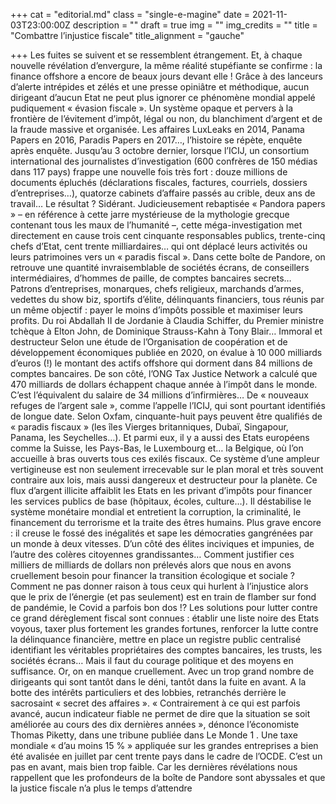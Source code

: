 +++
cat = "editorial.md"
class = "single-e-magine"
date = 2021-11-03T23:00:00Z
description = ""
draft = true
img = ""
img_credits = ""
title = "Combattre l’injustice fiscale"
title_alignment = "gauche"

+++
Les fuites se suivent et se ressemblent étrangement. Et, à chaque nouvelle révélation d’envergure, la même réalité stupéfiante se confirme : la finance offshore a encore de beaux jours devant elle ! Grâce à des lanceurs d’alerte intrépides et zélés et une presse opiniâtre et méthodique, aucun dirigeant d’aucun Etat ne peut plus ignorer ce phénomène mondial appelé pudiquement « évasion fiscale ». Un système opaque et pervers à la frontière de l’évitement d’impôt, légal ou non, du blanchiment d’argent et de la fraude massive et organisée. Les affaires LuxLeaks en 2014, Panama Papers en 2016, Paradis Papers en 2017…, l’histoire se répète, enquête après enquête. Jusqu’au 3 octobre dernier, lorsque l’ICIJ, un consortium international des journalistes d’investigation (600 confrères de 150 médias dans 117 pays) frappe une nouvelle fois très fort : douze millions de documents épluchés (déclarations fiscales, factures, courriels, dossiers d’entreprises…), quatorze cabinets d’affaire passés au crible, deux ans de travail… Le résultat ? Sidérant. Judicieusement rebaptisée « Pandora papers » – en référence à cette jarre mystérieuse de la mythologie grecque contenant tous les maux de l’humanité –, cette méga-investigation met directement en cause trois cent cinquante responsables publics, trente-cinq chefs d’Etat, cent trente milliardaires… qui ont déplacé leurs activités ou leurs patrimoines vers un « paradis fiscal ». Dans cette boîte de Pandore, on retrouve une quantité invraisemblable de sociétés écrans, de conseillers intermédiaires, d’hommes de paille, de comptes bancaires secrets… Patrons d’entreprises, monarques, chefs religieux, marchands d’armes, vedettes du show biz, sportifs d’élite, délinquants financiers, tous réunis par un même objectif : payer le moins d’impôts possible et maximiser leurs profits. Du roi Abdallah II de Jordanie à Claudia Schiffer, du Premier ministre tchèque à Elton John, de Dominique Strauss-Kahn à Tony Blair… Immoral et destructeur Selon une étude de l’Organisation de coopération et de développement économiques publiée en 2020, on évalue à 10 000 milliards d’euros (!) le montant des actifs offshore qui dorment dans 84 millions de comptes bancaires. De son côté, l’ONG Tax Justice Network a calculé que 470 milliards de dollars échappent chaque année à l’impôt dans le monde. C’est l’équivalent du salaire de 34 millions d’infirmières… De « nouveaux refuges de l’argent sale », comme l’appelle l’ICIJ, qui sont pourtant identifiés de longue date. Selon Oxfam, cinquante-huit pays peuvent être qualifiés de « paradis fiscaux » (les îles Vierges britanniques, Dubaï, Singapour, Panama, les Seychelles…). Et parmi eux, il y a aussi des Etats européens comme la Suisse, les Pays-Bas, le Luxembourg et… la Belgique, où l’on accueille à bras ouverts tous ces exilés fiscaux. Ce système d’une ampleur vertigineuse est non seulement irrecevable sur le plan moral et très souvent contraire aux lois, mais aussi dangereux et destructeur pour la planète. Ce flux d’argent illicite affaiblit les Etats en les privant d’impôts pour financer les services publics de base (hôpitaux, écoles, culture…). Il déstabilise le système monétaire mondial et entretient la corruption, la criminalité, le financement du terrorisme et la traite des êtres humains. Plus grave encore : il creuse le fossé des inégalités et sape les démocraties gangrénées par un monde à deux vitesses. D’un côté des élites inciviques et impunies, de l’autre des colères citoyennes grandissantes… Comment justifier ces milliers de milliards de dollars non prélevés alors que nous en avons cruellement besoin pour financer la transition écologique et sociale ? Comment ne pas donner raison à tous ceux qui hurlent à l’injustice alors que le prix de l’énergie (et pas seulement) est en train de flamber sur fond de pandémie, le Covid a parfois bon dos !? Les solutions pour lutter contre ce grand dérèglement fiscal sont connues : établir une liste noire des Etats voyous, taxer plus fortement les grandes fortunes, renforcer la lutte contre la délinquance financière, mettre en place un registre public centralisé identifiant les véritables propriétaires des comptes bancaires, les trusts, les sociétés écrans… Mais il faut du courage politique et des moyens en suffisance. Or, on en manque cruellement. Avec un trop grand nombre de dirigeants qui sont tantôt dans le déni, tantôt dans la fuite en avant. A la botte des intérêts particuliers et des lobbies, retranchés derrière le sacrosaint « secret des affaires ». « Contrairement à ce qui est parfois avancé, aucun indicateur fiable ne permet de dire que la situation se soit améliorée au cours des dix dernières années », dénonce l’économiste Thomas Piketty, dans une tribune publiée dans Le Monde 1 . Une taxe mondiale « d’au moins 15 % » appliquée sur les grandes entreprises a bien été avalisée en juillet par cent trente pays dans le cadre de l’OCDE. C’est un pas en avant, mais bien trop faible. Car les dernières révélations nous rappellent que les profondeurs de la boîte de Pandore sont abyssales et que la justice fiscale n’a plus le temps d’attendre
